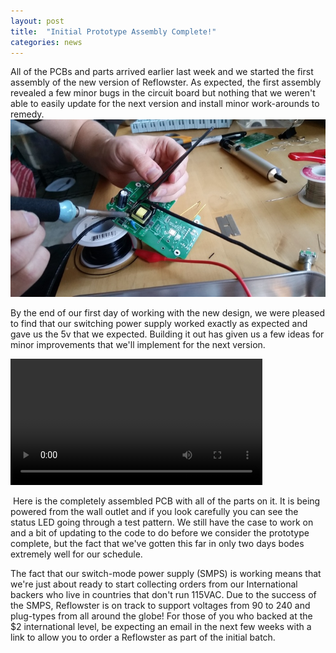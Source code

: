 ```yaml
---
layout: post
title:  "Initial Prototype Assembly Complete!"
categories: news
---
```



All of the PCBs and parts arrived earlier last week and we started the first assembly of the new version of Reflowster. As expected, the first assembly revealed a few minor bugs in the circuit board but nothing that we weren't able to easily update for the next version and install minor work-arounds to remedy.
<img class="showcase" src="/resources/images/updates/update_05_13_2014_1.jpg">

<!--more-->

By the end of our first day of working with the new design, we were pleased to find that our switching power supply worked exactly as expected and gave us the 5v that we expected. Building it out has given us a few ideas for minor improvements that we'll implement for the next version.


<video class="showcase" width="80%" controls>
    <source src="/resources/video/reflowster_150_firstlook_small.m4v" type="video/mp4">
Your browser does not support the video tag.
</video>


 Here is the completely assembled PCB with all of the parts on it. It is being powered from the wall outlet and if you look carefully you can see the status LED going through a test pattern. We still have the case to work on and a bit of updating to the code to do before we consider the prototype complete, but the fact that we've gotten this far in only two days bodes extremely well for our schedule.

The fact that our switch-mode power supply (SMPS) is working means that we're just about ready to start collecting orders from our International backers who live in countries that don't run 115VAC. Due to the success of the SMPS, Reflowster is on track to support voltages from 90 to 240 and plug-types from all around the globe! For those of you who backed at the $2 international level, be expecting an email in the next few weeks with a link to allow you to order a Reflowster as part of the initial batch.

